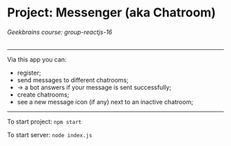 # Project: Messenger (aka Chatroom)

###### Geekbrains course: group-reactjs-16

***

Via this app you can:
- register;
- send messages to different chatrooms;
- -> a bot answers if your message is sent successfully;
- create chatrooms;
- see a new message icon (if any) next to an inactive chatroom;

***

To start project:
`npm start`

To start server:
`node index.js`
